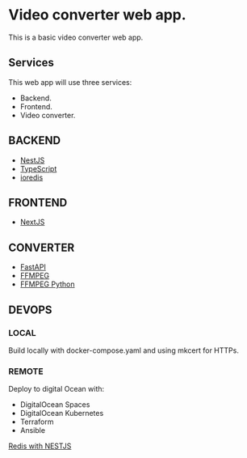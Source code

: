 # Video converter web app.

This is a basic video converter web app.

## Services

This web app will use three services:

* Backend.
* Frontend.
* Video converter.

## BACKEND

* [NestJS](https://docs.nestjs.com/)
* [TypeScript](https://www.typescriptlang.org/docs/)
* [ioredis](https://www.npmjs.com/package/ioredis)

## FRONTEND

* [NextJS](https://nextjs.org/docs)

## CONVERTER

* [FastAPI](https://fastapi.tiangolo.com/)
* [FFMPEG](https://www.ffmpeg.org/)
* [FFMPEG Python](https://github.com/kkroening/ffmpeg-python)

## DEVOPS

### LOCAL

Build locally with docker-compose.yaml and using mkcert for HTTPs.

### REMOTE

Deploy to digital Ocean with:

* DigitalOcean Spaces
* DigitalOcean Kubernetes
* Terraform
* Ansible

[Redis with NESTJS](https://docs.nestjs.com/microservices/redis)
